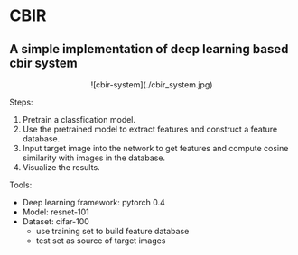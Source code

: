 # CBIR

## A simple implementation of deep learning based cbir system

<center> ![cbir-system](./cbir_system.jpg) </center>

Steps:
 1. Pretrain a classfication model.
 2. Use the pretrained model to extract features and construct a feature database.
 3. Input target image into the network to get features and compute cosine similarity with images in the database.
 4. Visualize the results.

Tools:
 - Deep learning framework: pytorch 0.4
 - Model: resnet-101
 - Dataset: cifar-100
 	- use training set to build feature database
 	- test set as source of target images
